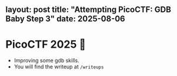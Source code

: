 layout: post
title: "Attempting PicoCTF: GDB Baby Step 3"
date: 2025-08-06
---

# PicoCTF 2025 🚩
- Improving some gdb skills.
- You will find the writeup at `/writeups`